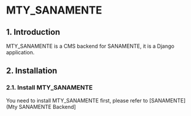 # MTY_SANAMENTE

## 1. Introduction

MTY_SANAMENTE is a CMS backend for SANAMENTE, it is a Django application.

## 2. Installation

### 2.1. Install MTY_SANAMENTE

You need to install MTY_SANAMENTE first, please refer to [SANAMENTE] (Mty SANAMENTE Backend]
